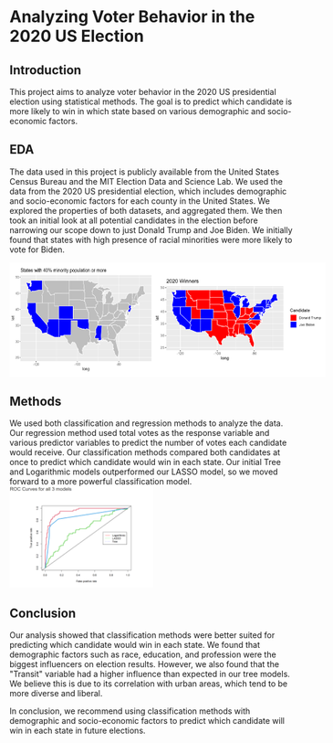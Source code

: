# Analyzing Voter Behavior in the 2020 US Election
## Introduction
This project aims to analyze voter behavior in the 2020 US presidential election using statistical methods. The goal is to predict which candidate is more likely to win in which state based on various demographic and socio-economic factors.
## EDA
The data used in this project is publicly available from the United States Census Bureau and the MIT Election Data and Science Lab. We used the data from the 2020 US presidential election, which includes demographic and socio-economic factors for each county in the United States. We explored the properties of both datasets, and aggregated them. We then took an initial look at all potential candidates in the election before narrowing our scope down to just Donald Trump and Joe Biden. We initially found that states with high presence of racial minorities were more likely to vote for Biden. 
<div style="display: flex;">
  <img src="images/high_minority_plot.png" alt="Image 1" style="width: 50%;">
  <img src="images/winners2020_plot.png" alt="Image 2" style="width: 60%;">
</div>

## Methods
We used both classification and regression methods to analyze the data. Our regression method used total votes as the response variable and various predictor variables to predict the number of votes each candidate would receive. Our classification methods compared both candidates at once to predict which candidate would win in each state. Our initial Tree and Logarithmic models outperformed our LASSO model, so we moved forward to a more powerful classification model.
<img src="images/ROC.png" alt="Image 2" style="width: 50%;">

## Conclusion
Our analysis showed that classification methods were better suited for predicting which candidate would win in each state. We found that demographic factors such as race, education, and profession were the biggest influencers on election results. However, we also found that the "Transit" variable had a higher influence than expected in our tree models. We believe this is due to its correlation with urban areas, which tend to be more diverse and liberal.

In conclusion, we recommend using classification methods with demographic and socio-economic factors to predict which candidate will win in each state in future elections.
